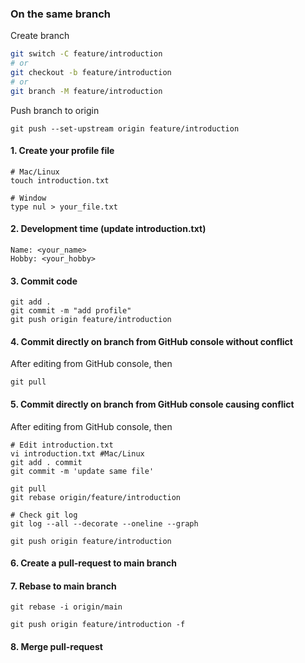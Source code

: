 ### On the same branch

Create branch

```sh
git switch -C feature/introduction
# or
git checkout -b feature/introduction
# or
git branch -M feature/introduction
```

Push branch to origin

```shell
git push --set-upstream origin feature/introduction
```

#### 1. Create your profile file

```shell
# Mac/Linux
touch introduction.txt

# Window
type nul > your_file.txt
```

#### 2. Development time (update introduction.txt)

```shell
Name: <your_name>
Hobby: <your_hobby>
```

#### 3. Commit code

```shell
git add .
git commit -m "add profile"
git push origin feature/introduction
```

#### 4. Commit directly on branch from GitHub console without conflict

After editing from GitHub console, then

```shell
git pull
```

#### 5. Commit directly on branch from GitHub console causing conflict

After editing from GitHub console, then

```shell
# Edit introduction.txt
vi introduction.txt #Mac/Linux
git add . commit
git commit -m 'update same file'

git pull
git rebase origin/feature/introduction

# Check git log
git log --all --decorate --oneline --graph

git push origin feature/introduction
```

#### 6. Create a pull-request to main branch

#### 7. Rebase to main branch

```shell
git rebase -i origin/main

git push origin feature/introduction -f
```

#### 8. Merge pull-request
